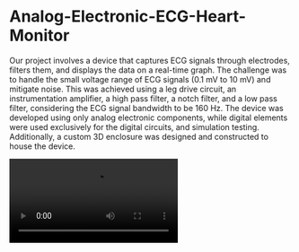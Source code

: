 # Analog-Electronic-ECG-Heart-Monitor

Our project involves a device that captures ECG signals through electrodes, filters them, and displays the data on a real-time graph. The challenge was to handle the small voltage range of ECG signals (0.1 mV to 10 mV) and mitigate noise. This was achieved using a leg drive circuit, an instrumentation amplifier, a high pass filter, a notch filter, and a low pass filter, considering the ECG signal bandwidth to be 160 Hz. The device was developed using only analog electronic components, while digital elements were used exclusively for the digital circuits, and simulation testing. Additionally, a custom 3D enclosure was designed and constructed to house the device.

![Analog electronic ECG heart monitor demonstration](media/Heart_ECG_Monitor_compressed.mp4)
